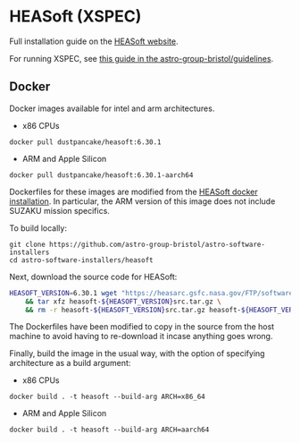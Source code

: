 # HEASoft (XSPEC)

Full installation guide on the [HEASoft website](https://heasarc.gsfc.nasa.gov/lheasoft/download.html).

For running XSPEC, see [this guide in the astro-group-bristol/guidelines](https://github.com/astro-group-bristol/guidelines/blob/main/guides/xspec-setup.md).

## Docker

Docker images available for intel and arm architectures.

- x86 CPUs
```
docker pull dustpancake/heasoft:6.30.1
```

- ARM and Apple Silicon
```
docker pull dustpancake/heasoft:6.30.1-aarch64
```

Dockerfiles for these images are modified from the [HEASoft docker installation](https://heasarc.gsfc.nasa.gov/lheasoft/docker.html). In particular, the ARM version of this image does not include SUZAKU mission specifics.

To build locally:
```
git clone https://github.com/astro-group-bristol/astro-software-installers
cd astro-software-installers/heasoft
```

Next, download the source code for HEASoft:
```bash
HEASOFT_VERSION=6.30.1 wget "https://heasarc.gsfc.nasa.gov/FTP/software/lheasoft/lheasoft${HEASOFT_VERSION}/heasoft-${HEASOFT_VERSION}src.tar.gz" \
    && tar xfz heasoft-${HEASOFT_VERSION}src.tar.gz \
    && rm -r heasoft-${HEASOFT_VERSION}src.tar.gz heasoft-${HEASOFT_VERSION}/suzaku
```

The Dockerfiles have been modified to copy in the source from the host machine to avoid having to re-download it incase anything goes wrong.

Finally, build the image in the usual way, with the option of specifying architecture as a build argument:

- x86 CPUs
```
docker build . -t heasoft --build-arg ARCH=x86_64
```

- ARM and Apple Silicon
```
docker build . -t heasoft --build-arg ARCH=aarch64
```